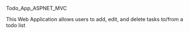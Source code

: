Todo_App_ASPNET_MVC

This Web Application allows users to add, edit, and delete tasks to/from a todo list